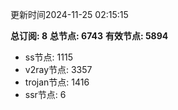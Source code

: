 更新时间2024-11-25 02:15:15

**总订阅: 8**
**总节点: 6743**
**有效节点: 5894**
- ss节点: 1115
- v2ray节点: 3357
- trojan节点: 1416
- ssr节点: 6
